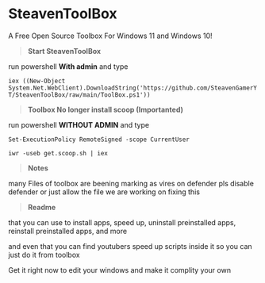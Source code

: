 # SteavenToolBox
A Free Open Source Toolbox For Windows 11 and Windows 10!


> **Start SteavenToolBox**


run powershell **With admin** and type


`iex ((New-Object System.Net.WebClient).DownloadString('https://github.com/SteavenGamerYT/SteavenToolBox/raw/main/ToolBox.ps1'))`


> **Toolbox No longer install scoop (Importanted)**


run powershell **WITHOUT ADMIN** and type


`Set-ExecutionPolicy RemoteSigned -scope CurrentUser`


`iwr -useb get.scoop.sh | iex`


> **Notes**


many Files of toolbox are beening marking as vires on defender pls disable defender or just allow the file we are working on fixing this


> **Readme**


that you can use to install apps, speed up, uninstall preinstalled apps, reinstall preinstalled apps, and more


and even that you can find youtubers speed up scripts inside it so you can just do it from toolbox


Get it right now to edit your windows and make it complity your own
